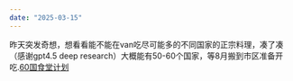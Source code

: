 ```yaml
---
date: "2025-03-15"
---
```

昨天突发奇想，想看看能不能在van吃尽可能多的不同国家的正宗料理，凑了凑（感谢gpt4.5 deep research）大概能有50-60个国家，等8月搬到市区准备开吃.[60国食堂计划](https://www.notion.so/60-Countries-cursine-1b6ae121dc15801db2ebdfb5ad33cb59)
